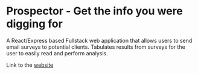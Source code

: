 # **Prospector - Get the info you were digging for**

A React/Express based Fullstack web application that allows users to send email surveys to potential clients. Tabulates results from surveys for the user to easily read and perform analysis.

Link to the [website](https://secure-cove-85090.herokuapp.com/)

